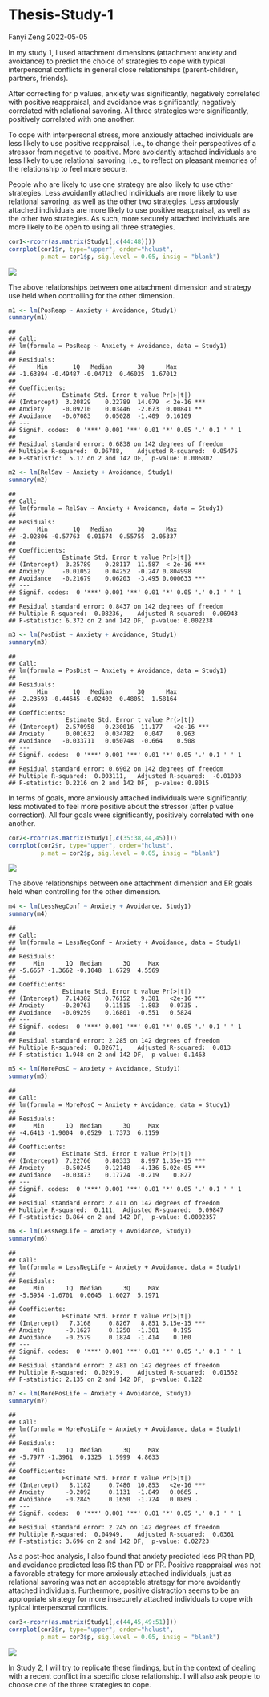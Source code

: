 Thesis-Study-1
================
Fanyi Zeng
2022-05-05

In my study 1, I used attachment dimensions (attachment anxiety and
avoidance) to predict the choice of strategies to cope with typical
interpersonal conflicts in general close relationships (parent-children,
partners, friends).

After correcting for p values, anxiety was significantly, negatively
correlated with positive reappraisal, and avoidance was significantly,
negatively correlated with relational savoring. All three strategies
were significantly, positively correlated with one another.

To cope with interpersonal stress, more anxiously attached individuals
are less likely to use positive reappraisal, i.e., to change their
perspectives of a stressor from negative to positive. More avoidantly
attached individuals are less likely to use relational savoring, i.e.,
to reflect on pleasant memories of the relationship to feel more secure.

People who are likely to use one strategy are also likely to use other
strategies. Less avoidantly attached individuals are more likely to use
relational savoring, as well as the other two strategies. Less anxiously
attached individuals are more likely to use positive reappraisal, as
well as the other two strategies. As such, more securely attached
individuals are more likely to be open to using all three strategies.

``` r
cor1<-rcorr(as.matrix(Study1[,c(44:48)]))
corrplot(cor1$r, type="upper", order="hclust", 
         p.mat = cor1$p, sig.level = 0.05, insig = "blank")
```

![](S1_files/figure-gfm/cor1-1.png)<!-- -->

The above relationships between one attachment dimension and strategy
use held when controlling for the other dimension.

``` r
m1 <- lm(PosReap ~ Anxiety + Avoidance, Study1)
summary(m1)
```

    ## 
    ## Call:
    ## lm(formula = PosReap ~ Anxiety + Avoidance, data = Study1)
    ## 
    ## Residuals:
    ##      Min       1Q   Median       3Q      Max 
    ## -1.63894 -0.49487 -0.04712  0.46025  1.67012 
    ## 
    ## Coefficients:
    ##             Estimate Std. Error t value Pr(>|t|)    
    ## (Intercept)  3.20829    0.22789  14.079  < 2e-16 ***
    ## Anxiety     -0.09210    0.03446  -2.673  0.00841 ** 
    ## Avoidance   -0.07083    0.05028  -1.409  0.16109    
    ## ---
    ## Signif. codes:  0 '***' 0.001 '**' 0.01 '*' 0.05 '.' 0.1 ' ' 1
    ## 
    ## Residual standard error: 0.6838 on 142 degrees of freedom
    ## Multiple R-squared:  0.06788,    Adjusted R-squared:  0.05475 
    ## F-statistic:  5.17 on 2 and 142 DF,  p-value: 0.006802

``` r
m2 <- lm(RelSav ~ Anxiety + Avoidance, Study1)
summary(m2)
```

    ## 
    ## Call:
    ## lm(formula = RelSav ~ Anxiety + Avoidance, data = Study1)
    ## 
    ## Residuals:
    ##      Min       1Q   Median       3Q      Max 
    ## -2.02806 -0.57763  0.01674  0.55755  2.05337 
    ## 
    ## Coefficients:
    ##             Estimate Std. Error t value Pr(>|t|)    
    ## (Intercept)  3.25789    0.28117  11.587  < 2e-16 ***
    ## Anxiety     -0.01052    0.04252  -0.247 0.804998    
    ## Avoidance   -0.21679    0.06203  -3.495 0.000633 ***
    ## ---
    ## Signif. codes:  0 '***' 0.001 '**' 0.01 '*' 0.05 '.' 0.1 ' ' 1
    ## 
    ## Residual standard error: 0.8437 on 142 degrees of freedom
    ## Multiple R-squared:  0.08236,    Adjusted R-squared:  0.06943 
    ## F-statistic: 6.372 on 2 and 142 DF,  p-value: 0.002238

``` r
m3 <- lm(PosDist ~ Anxiety + Avoidance, Study1)
summary(m3)
```

    ## 
    ## Call:
    ## lm(formula = PosDist ~ Anxiety + Avoidance, data = Study1)
    ## 
    ## Residuals:
    ##      Min       1Q   Median       3Q      Max 
    ## -2.23593 -0.44645 -0.02402  0.48051  1.58164 
    ## 
    ## Coefficients:
    ##              Estimate Std. Error t value Pr(>|t|)    
    ## (Intercept)  2.570958   0.230016  11.177   <2e-16 ***
    ## Anxiety      0.001632   0.034782   0.047    0.963    
    ## Avoidance   -0.033711   0.050748  -0.664    0.508    
    ## ---
    ## Signif. codes:  0 '***' 0.001 '**' 0.01 '*' 0.05 '.' 0.1 ' ' 1
    ## 
    ## Residual standard error: 0.6902 on 142 degrees of freedom
    ## Multiple R-squared:  0.003111,   Adjusted R-squared:  -0.01093 
    ## F-statistic: 0.2216 on 2 and 142 DF,  p-value: 0.8015

In terms of goals, more anxiously attached individuals were
significantly, less motivated to feel more positive about the stressor
(after p value correction). All four goals were significantly,
positively correlated with one another.

``` r
cor2<-rcorr(as.matrix(Study1[,c(35:38,44,45)]))
corrplot(cor2$r, type="upper", order="hclust", 
         p.mat = cor2$p, sig.level = 0.05, insig = "blank")
```

![](S1_files/figure-gfm/cor2-1.png)<!-- -->

The above relationships between one attachment dimension and ER goals
held when controlling for the other dimension.

``` r
m4 <- lm(LessNegConf ~ Anxiety + Avoidance, Study1)
summary(m4)
```

    ## 
    ## Call:
    ## lm(formula = LessNegConf ~ Anxiety + Avoidance, data = Study1)
    ## 
    ## Residuals:
    ##     Min      1Q  Median      3Q     Max 
    ## -5.6657 -1.3662 -0.1048  1.6729  4.5569 
    ## 
    ## Coefficients:
    ##             Estimate Std. Error t value Pr(>|t|)    
    ## (Intercept)  7.14382    0.76152   9.381   <2e-16 ***
    ## Anxiety     -0.20763    0.11515  -1.803   0.0735 .  
    ## Avoidance   -0.09259    0.16801  -0.551   0.5824    
    ## ---
    ## Signif. codes:  0 '***' 0.001 '**' 0.01 '*' 0.05 '.' 0.1 ' ' 1
    ## 
    ## Residual standard error: 2.285 on 142 degrees of freedom
    ## Multiple R-squared:  0.02671,    Adjusted R-squared:  0.013 
    ## F-statistic: 1.948 on 2 and 142 DF,  p-value: 0.1463

``` r
m5 <- lm(MorePosC ~ Anxiety + Avoidance, Study1)
summary(m5)
```

    ## 
    ## Call:
    ## lm(formula = MorePosC ~ Anxiety + Avoidance, data = Study1)
    ## 
    ## Residuals:
    ##     Min      1Q  Median      3Q     Max 
    ## -4.6413 -1.9004  0.0529  1.7373  6.1159 
    ## 
    ## Coefficients:
    ##             Estimate Std. Error t value Pr(>|t|)    
    ## (Intercept)  7.22766    0.80333   8.997 1.35e-15 ***
    ## Anxiety     -0.50245    0.12148  -4.136 6.02e-05 ***
    ## Avoidance   -0.03873    0.17724  -0.219    0.827    
    ## ---
    ## Signif. codes:  0 '***' 0.001 '**' 0.01 '*' 0.05 '.' 0.1 ' ' 1
    ## 
    ## Residual standard error: 2.411 on 142 degrees of freedom
    ## Multiple R-squared:  0.111,  Adjusted R-squared:  0.09847 
    ## F-statistic: 8.864 on 2 and 142 DF,  p-value: 0.0002357

``` r
m6 <- lm(LessNegLife ~ Anxiety + Avoidance, Study1)
summary(m6)
```

    ## 
    ## Call:
    ## lm(formula = LessNegLife ~ Anxiety + Avoidance, data = Study1)
    ## 
    ## Residuals:
    ##     Min      1Q  Median      3Q     Max 
    ## -5.5954 -1.6701  0.0645  1.6027  5.1971 
    ## 
    ## Coefficients:
    ##             Estimate Std. Error t value Pr(>|t|)    
    ## (Intercept)   7.3168     0.8267   8.851 3.15e-15 ***
    ## Anxiety      -0.1627     0.1250  -1.301    0.195    
    ## Avoidance    -0.2579     0.1824  -1.414    0.160    
    ## ---
    ## Signif. codes:  0 '***' 0.001 '**' 0.01 '*' 0.05 '.' 0.1 ' ' 1
    ## 
    ## Residual standard error: 2.481 on 142 degrees of freedom
    ## Multiple R-squared:  0.02919,    Adjusted R-squared:  0.01552 
    ## F-statistic: 2.135 on 2 and 142 DF,  p-value: 0.122

``` r
m7 <- lm(MorePosLife ~ Anxiety + Avoidance, Study1)
summary(m7)
```

    ## 
    ## Call:
    ## lm(formula = MorePosLife ~ Anxiety + Avoidance, data = Study1)
    ## 
    ## Residuals:
    ##     Min      1Q  Median      3Q     Max 
    ## -5.7977 -1.3961  0.1325  1.5999  4.8633 
    ## 
    ## Coefficients:
    ##             Estimate Std. Error t value Pr(>|t|)    
    ## (Intercept)   8.1182     0.7480  10.853   <2e-16 ***
    ## Anxiety      -0.2092     0.1131  -1.849   0.0665 .  
    ## Avoidance    -0.2845     0.1650  -1.724   0.0869 .  
    ## ---
    ## Signif. codes:  0 '***' 0.001 '**' 0.01 '*' 0.05 '.' 0.1 ' ' 1
    ## 
    ## Residual standard error: 2.245 on 142 degrees of freedom
    ## Multiple R-squared:  0.04949,    Adjusted R-squared:  0.0361 
    ## F-statistic: 3.696 on 2 and 142 DF,  p-value: 0.02723

As a post-hoc analysis, I also found that anxiety predicted less PR than
PD, and avoidance predicted less RS than PD or PR. Positive reappraisal
was not a favorable strategy for more anxiously attached individuals,
just as relational savoring was not an acceptable strategy for more
avoidantly attached individuals. Furthermore, positive distraction seems
to be an appropriate strategy for more insecurely attached individuals
to cope with typical interpersonal conflicts.

``` r
cor3<-rcorr(as.matrix(Study1[,c(44,45,49:51)]))
corrplot(cor3$r, type="upper", order="hclust", 
         p.mat = cor3$p, sig.level = 0.05, insig = "blank")
```

![](S1_files/figure-gfm/cor3-1.png)<!-- -->

In Study 2, I will try to replicate these findings, but in the context
of dealing with a recent conflict in a specific close relationship. I
will also ask people to choose one of the three strategies to cope.
